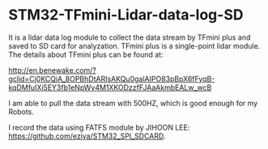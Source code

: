 # STM32-TFmini-Lidar-data-log-SD
It is a lidar data log module to collect the data stream by TFmini plus and saved to SD card for analyzation. 
TFmini plus is a single-point lidar module. The details about TFmini plus can be found at:

http://en.benewake.com/?gclid=Cj0KCQiA_8OPBhDtARIsAKQu0galAIPO83pBpX6fFyqB-kqDMfuIXj5EY3fb1eNpWy4M1XKODzzfFJAaAkmbEALw_wcB

I am able to pull the data stream with 500HZ, which is good enough for my Robots. 


I record the data using FATFS module by JIHOON LEE: https://github.com/eziya/STM32_SPI_SDCARD. 
